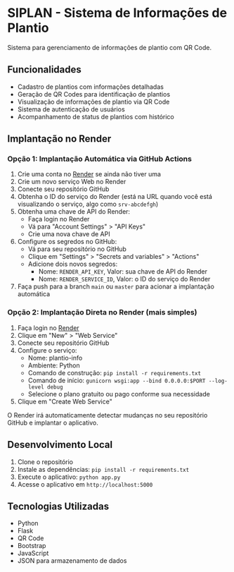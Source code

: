 # SIPLAN - Sistema de Informações de Plantio

Sistema para gerenciamento de informações de plantio com QR Code.

## Funcionalidades

- Cadastro de plantios com informações detalhadas
- Geração de QR Codes para identificação de plantios
- Visualização de informações de plantio via QR Code
- Sistema de autenticação de usuários
- Acompanhamento de status de plantios com histórico

## Implantação no Render

### Opção 1: Implantação Automática via GitHub Actions

1. Crie uma conta no [Render](https://render.com/) se ainda não tiver uma
2. Crie um novo serviço Web no Render
3. Conecte seu repositório GitHub
4. Obtenha o ID do serviço do Render (está na URL quando você está visualizando o serviço, algo como `srv-abcdefgh`)
5. Obtenha uma chave de API do Render:
   - Faça login no Render
   - Vá para "Account Settings" > "API Keys"
   - Crie uma nova chave de API
6. Configure os segredos no GitHub:
   - Vá para seu repositório no GitHub
   - Clique em "Settings" > "Secrets and variables" > "Actions"
   - Adicione dois novos segredos:
     - Nome: `RENDER_API_KEY`, Valor: sua chave de API do Render
     - Nome: `RENDER_SERVICE_ID`, Valor: o ID do serviço do Render
7. Faça push para a branch `main` ou `master` para acionar a implantação automática

### Opção 2: Implantação Direta no Render (mais simples)

1. Faça login no [Render](https://render.com/)
2. Clique em "New" > "Web Service"
3. Conecte seu repositório GitHub
4. Configure o serviço:
   - Nome: plantio-info
   - Ambiente: Python
   - Comando de construção: `pip install -r requirements.txt`
   - Comando de início: `gunicorn wsgi:app --bind 0.0.0.0:$PORT --log-level debug`
   - Selecione o plano gratuito ou pago conforme sua necessidade
5. Clique em "Create Web Service"

O Render irá automaticamente detectar mudanças no seu repositório GitHub e implantar o aplicativo.

## Desenvolvimento Local

1. Clone o repositório
2. Instale as dependências: `pip install -r requirements.txt`
3. Execute o aplicativo: `python app.py`
4. Acesse o aplicativo em `http://localhost:5000`

## Tecnologias Utilizadas

- Python
- Flask
- QR Code
- Bootstrap
- JavaScript
- JSON para armazenamento de dados
